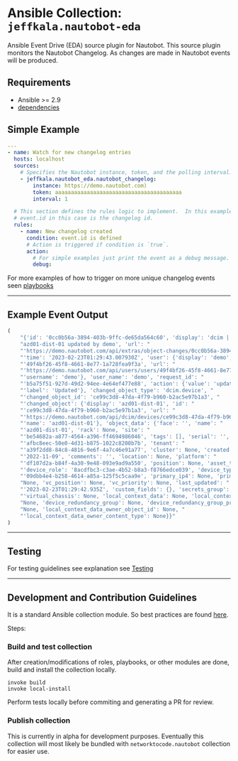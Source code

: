 # Ansible Collection: `jeffkala.nautobot-eda`

Ansible Event Drive (EDA) source plugin for Nautobot. This source plugin monitors the Nautobot Changelog. As changes are made in Nautobot events will be produced. 

## Requirements

- Ansible >= 2.9
- [dependencies](./pyproject.toml)

## Simple Example

```yaml
---
- name: Watch for new changelog entries
  hosts: localhost
  sources:
    # Specifies the Nautobot instance, token, and the polling interval.
    - jeffkala.nautobot_eda.nautobot_changelog:
        instance: https://demo.nautobot.com)
        token: aaaaaaaaaaaaaaaaaaaaaaaaaaaaaaaaaaaaaaaa
        interval: 1

  # This section defines the rules logic to implement.  In this example its simply capturing all events that have the event.id defined.
  # event.id in this case is the changelog id.
  rules:
    - name: New changelog created
      condition: event.id is defined
      # Action is triggered if condition is `true`.
      action:
        # For simple examples just print the event as a debug message.
        debug:

```

For more examples of how to trigger on more unique changelog events seen [playbooks](./playbooks/)

---
## Example Event Output

```python
(
    "{'id': '0cc0b56a-3894-403b-9ffc-de65da564c60', 'display': 'dcim | device "
    "azd01-dist-01 updated by demo', 'url': "
    "'https://demo.nautobot.com/api/extras/object-changes/0cc0b56a-3894-403b-9ffc-de65da564c60/', "
    "'time': '2023-02-23T01:29:43.007930Z', 'user': {'display': 'demo', 'id': "
    "'49f4bf26-45f8-4661-8e77-1a728fea9f3a', 'url': "
    "'https://demo.nautobot.com/api/users/users/49f4bf26-45f8-4661-8e77-1a728fea9f3a/', "
    "'username': 'demo'}, 'user_name': 'demo', 'request_id': "
    "'b5a75f51-927d-49d2-94ee-4e64ef477e88', 'action': {'value': 'update', "
    "'label': 'Updated'}, 'changed_object_type': 'dcim.device', "
    "'changed_object_id': 'ce99c3d8-47da-4f79-b960-b2ac5e97b1a3', "
    "'changed_object': {'display': 'azd01-dist-01', 'id': "
    "'ce99c3d8-47da-4f79-b960-b2ac5e97b1a3', 'url': "
    "'https://demo.nautobot.com/api/dcim/devices/ce99c3d8-47da-4f79-b960-b2ac5e97b1a3/', "
    "'name': 'azd01-dist-01'}, 'object_data': {'face': '', 'name': "
    "'azd01-dist-01', 'rack': None, 'site': "
    "'be54682a-a877-4564-a396-ff4694986046', 'tags': [], 'serial': '', 'status': "
    "'afbc8eec-50e0-4d31-b875-1022c8208b7b', 'tenant': "
    "'a39f2dd8-84c8-4816-9e6f-4a7c46e91a77', 'cluster': None, 'created': "
    "'2022-11-09', 'comments': '', 'location': None, 'platform': "
    "'df107d2a-b84f-4a30-9e48-093e9ad9a550', 'position': None, 'asset_tag': None, "
    "'device_role': '8acdfbc3-c3ae-4b52-b8a3-f8766edce039', 'device_type': "
    "'09dbb4e4-b258-4614-a85a-125f5c5caa9e', 'primary_ip4': None, 'primary_ip6': "
    "None, 'vc_position': None, 'vc_priority': None, 'last_updated': "
    "'2023-02-23T01:29:42.935Z', 'custom_fields': {}, 'secrets_group': None, "
    "'virtual_chassis': None, 'local_context_data': None, 'local_context_schema': "
    "None, 'device_redundancy_group': None, 'device_redundancy_group_priority': "
    "None, 'local_context_data_owner_object_id': None, "
    "'local_context_data_owner_content_type': None}}"
)
```

---
## Testing

For testing guidelines see explanation see [Testing](tests/README.md)

---

## Development and Contribution Guidelines

It is a standard Ansible collection module. So best practices are found [here](https://docs.ansible.com/ansible/latest/dev_guide/developing_collections.html).

Steps:

### Build and test collection

After creation/modifications of roles, playbooks, or other modules are done, build and install the collection locally.

```shell
invoke build
invoke local-install
```

Perform tests locally before commiting and generating a PR for review.

### Publish collection

This is currently in alpha for development purposes. Eventually this collection will most likely be bundled with `networktocode.nautobot` collection for easier use.
